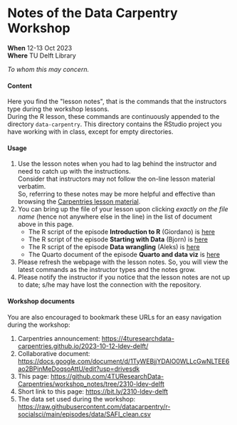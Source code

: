 # Notes of the Data Carpentry Workshop 

**When** 12-13 Oct 2023  
**Where** TU Delft Library

_To whom this may concern._ 

#### Content

Here you find the "lesson notes", that is the commands that the instructors type during the workshop lessons.  
During the R lesson, these commands are continuously appended to the directory `data-carpentry`.
This directory contains the RStudio project you have working with in class, except for empty directories.

#### Usage

1. Use the lesson notes when you had to lag behind the instructor and need to catch up with the instructions.  
Consider that instructors may not follow the on-line lesson material verbatim.  
So, referring to these notes may be more helpful and effective than browsing the [Carpentries lesson material](https://datacarpentry.org/r-socialsci/index.html).  
2. You can bring up the file of your lesson upon clicking _exactly on the file name_ (hence not anywhere else in the line) in the list of document above in this page.  
    * The R script of the episode **Introduction to R** (Giordano)  is [here](https://github.com/4TUResearchData-Carpentries/workshop_notes/blob/2310-ldev-delft/data-carpentry/script.R)
    * The R script of the episode **Starting with Data** (Bjorn) is [here](https://github.com/4TUResearchData-Carpentries/workshop_notes/blob/2310-ldev-delft/data-carpentry/scripts/start-data.R)
    * The R script of the episode **Data wrangling** (Aleks) is [here](https://github.com/4TUResearchData-Carpentries/workshop_notes/blob/2310-ldev-delft/data-carpentry/scripts/data-wrangling.R)
    * The Quarto document of the episode **Quarto and data viz** is [here](https://github.com/4TUResearchData-Carpentries/workshop_notes/tree/2310-ldev-delft/data-carpentry/documents/awesome-report.qmd)
3. Please refresh the webpage with the lesson notes. So, you will view the latest commands as the instructor types and the notes grow.
4. Please notify the instructor if you notice that the lesson notes are not up to date; s/he may have lost the connection with the repository.

#### Workshop documents
You are also encouraged to bookmark these URLs for an easy navigation during the workshop:

1. Carpentries announcement: https://4turesearchdata-carpentries.github.io/2023-10-12-ldev-delft/
2. Collaborative document:  https://docs.google.com/document/d/1TyWEBjjYDAlO0WLLcGwNLTEE6ao2BPinMeDoqsoAttU/edit?usp=drivesdk
3. This page: https://github.com/4TUResearchData-Carpentries/workshop_notes/tree/2310-ldev-delft
4. Short link to this page: https://bit.ly/2310-ldev-delft
5. The data set used during the workshop: https://raw.githubusercontent.com/datacarpentry/r-socialsci/main/episodes/data/SAFI_clean.csv

